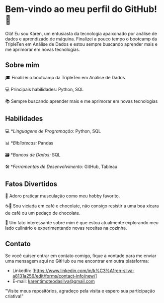  # Bem-vindo ao meu perfil do GitHub! 👋

Olá! Eu sou Káren, um entusiasta da tecnologia apaixonado por análise de dados e aprendizado de máquina. Finalizei a pouco tempo o bootcamp da TripleTen em Análise de Dados e estou sempre buscando aprender mais e me aprimorar em novas tecnologias.


## Sobre mim
 🎓 Finalizei o bootcamp da TripleTen em Análise de Dados
 
 💻 Principais habilidades: Python, SQL
 
 📚 Sempre buscando aprender mais e me aprimorar em novas tecnologias

 

## Habilidades
 💻 **Linguagens de Programação:* Python, SQL
 
 📊 **Bibliotecas:* Pandas
 
 🗃️ **Bancos de Dados:* SQL
 
 🛠️ **Ferramentas de Desenvolvimento:* GitHub, Tableau



## Fatos Divertidos
 💪 Adoro praticar musculação como meu hobby favorito.
 
 ☕️🍫 Sou viciada em café e chocolate, não consigo resistir a uma boa xícara de café ou um pedaço de chocolate.
 
 🍳 Um fato interessante sobre mim é que estou atualmente explorando meu lado culinário e experimentando novas receitas na cozinha.



## Contato
Se você quiser entrar em contato comigo, fique à vontade para me enviar uma mensagem aqui no GitHub ou me encontrar em outra plataforma:

- LinkedIn: [https://www.linkedin.com/in/k%C3%A1ren-silva-a8131a256/edit/forms/contact-info/new/]
- E-mail: karentimoteodasilva@gmail.com

"Visite meus repositórios, agradeço pela visita e espero sua participação criativa!"
